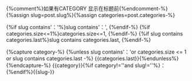 {%comment%}如果有CATEGORY 显示在标题前{%endcomment-%}
{%assign slug=post.slug%}{%assign categories=post.categories-%}

{%if slug contains'：'%}slug contains'：', {%endif-%}
{%if categories.size<=1%}categories.size<=1, {%endif-%}
{%if slug contains categories.last%}slug contains categories.last, {%endif-%}
  
{%capture category-%}
{%unless slug contains'：'or categories.size <= 1
  or slug contains categories.last -%}
  {{categories.last}}{%endunless%}{%endcapture-%}
{{category}}{%if category!=''and slug!=''%}：{%endif%}{{slug-}}
